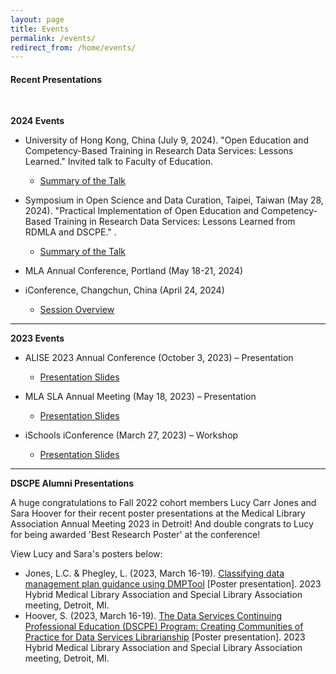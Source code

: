 ```yaml
---
layout: page
title: Events
permalink: /events/
redirect_from: /home/events/
---
```

#### Recent Presentations

<br>

 **2024 Events**

  - University of Hong Kong, China (July 9, 2024).
    "Open Education and Competency-Based Training in Research Data Services: Lessons Learned." Invited talk to Faculty of Education. 
    -  <a href="https://drive.google.com/file/d/1dap4u0oHch2zZi4hJ3s6dlKCjyAk6rrI/view?usp=sharing" target="_blank">Summary of the Talk </a>

  - Symposium in Open Science and Data Curation, Taipei, Taiwan (May 28, 2024).
    "Practical Implementation of Open Education and Competency-Based Training in Research Data Services: Lessons Learned from RDMLA and DSCPE." .
    - <a href="https://www.lib.ntu.edu.tw/events/2024_RDMLA/" target="_blank">Summary of the Talk </a>

  - MLA Annual Conference, Portland (May 18-21, 2024)
 
  - iConference, Changchun, China (April 24, 2024)
    - <a href="https://www.ischools.org/iconference-agenda" target="_blank">Session Overview </a>
___    

 **2023 Events**

  - ALISE 2023 Annual Conference (October 3, 2023) – Presentation
    - <a href="https://github.com/dscpe/dscpe.github.io/blob/main/images/presentations/2023/2023_ALISE_Juried_Paper_Presentation%20(1).pdf" target="_blank">Presentation Slides</a>

  - MLA SLA Annual Meeting (May 18, 2023) – Presentation
    - <a href="https://github.com/dscpe/dscpe.github.io/blob/main/images/presentations/2023/Thomas_DSCPE_MLA23_Presentation.pdf" target="_blank">Presentation Slides</a>

  - iSchools iConference (March 27, 2023) – Workshop
    - <a href="https://github.com/dscpe/dscpe.github.io/blob/main/images/presentations/2023/2023%20iConference%20workshop_data%20competencies.pdf" target="_blank">Presentation Slides</a>

___
**DSCPE Alumni Presentations**

A huge congratulations to Fall 2022 cohort members Lucy Carr Jones and Sara Hoover for their recent poster presentations at the Medical Library Association Annual Meeting 2023 in Detroit! And double congrats to Lucy for being awarded 'Best Research Poster' at the conference!

View Lucy and Sara's posters below:
  * Jones, L.C. & Phegley, L. (2023, March 16-19). <a href="https://doi.org/10.18130/1ja6-kh92" target="_blank">Classifying data management plan guidance using DMPTool</a> [Poster presentation]. 2023 Hybrid Medical Library Association and Special Library Association meeting, Detroit, MI.
  * Hoover, S. (2023, March 16-19). <a href="https://1fb872b80d3df585b41f-41f06c41ae393ec809a826abae176f86.ssl.cf1.rackcdn.com//2357234-1683299789.pdf" target="_blank">The Data Services Continuing Professional Education (DSCPE) Program: Creating Communities of Practice for Data Services Librarianship</a> [Poster presentation]. 2023 Hybrid Medical Library Association and Special Library Association meeting, Detroit, MI.
